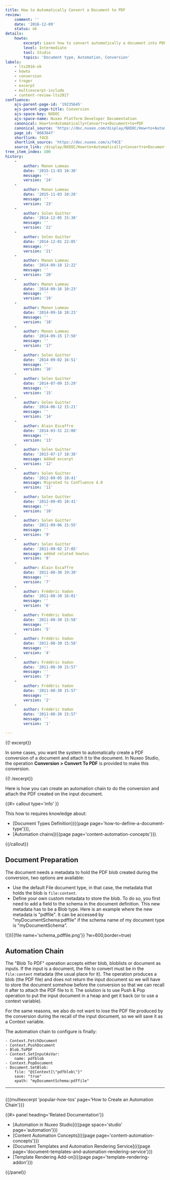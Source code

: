 ```yaml
---
title: How to Automatically Convert a Document to PDF
review:
    comment: ''
    date: '2016-12-09'
    status: ok
details:
    howto:
        excerpt: Learn how to convert automatically a document into PDF using Nuxeo Studio.
        level: Intermediate
        tool: Studio
        topics: 'Document type, Automation, Conversion'
labels:
    - lts2016-ok
    - howto
    - conversion
    - troger
    - excerpt
    - multiexcerpt-include
    - content-review-lts2017
confluence:
    ajs-parent-page-id: '19235645'
    ajs-parent-page-title: Conversion
    ajs-space-key: NXDOC
    ajs-space-name: Nuxeo Platform Developer Documentation
    canonical: How+to+Automatically+Convert+a+Document+to+PDF
    canonical_source: 'https://doc.nuxeo.com/display/NXDOC/How+to+Automatically+Convert+a+Document+to+PDF'
    page_id: '8683647'
    shortlink: f4CE
    shortlink_source: 'https://doc.nuxeo.com/x/f4CE'
    source_link: /display/NXDOC/How+to+Automatically+Convert+a+Document+to+PDF
tree_item_index: 100
history:
    -
        author: Manon Lumeau
        date: '2015-11-03 10:30'
        message: ''
        version: '24'
    -
        author: Manon Lumeau
        date: '2015-11-03 10:28'
        message: ''
        version: '23'
    -
        author: Solen Guitter
        date: '2014-12-05 15:38'
        message: ''
        version: '22'
    -
        author: Solen Guitter
        date: '2014-12-01 22:05'
        message: ''
        version: '21'
    -
        author: Manon Lumeau
        date: '2014-09-18 12:22'
        message: ''
        version: '20'
    -
        author: Manon Lumeau
        date: '2014-09-16 10:23'
        message: ''
        version: '19'
    -
        author: Manon Lumeau
        date: '2014-09-16 10:23'
        message: ''
        version: '18'
    -
        author: Manon Lumeau
        date: '2014-09-15 17:50'
        message: ''
        version: '17'
    -
        author: Solen Guitter
        date: '2014-09-02 16:51'
        message: ''
        version: '16'
    -
        author: Solen Guitter
        date: '2014-07-09 15:29'
        message: ''
        version: '15'
    -
        author: Solen Guitter
        date: '2014-06-12 15:21'
        message: ''
        version: '14'
    -
        author: Alain Escaffre
        date: '2014-03-31 22:00'
        message: ''
        version: '13'
    -
        author: Solen Guitter
        date: '2013-07-17 18:38'
        message: Added excerpt
        version: '12'
    -
        author: Solen Guitter
        date: '2012-09-05 10:41'
        message: Migrated to Confluence 4.0
        version: '11'
    -
        author: Solen Guitter
        date: '2012-09-05 10:41'
        message: ''
        version: '10'
    -
        author: Solen Guitter
        date: '2011-09-06 15:55'
        message: ''
        version: '9'
    -
        author: Solen Guitter
        date: '2011-09-02 17:05'
        message: added related howtos
        version: '8'
    -
        author: Alain Escaffre
        date: '2011-08-30 19:30'
        message: ''
        version: '7'
    -
        author: Frédéric Vadon
        date: '2011-08-30 16:01'
        message: ''
        version: '6'
    -
        author: Frédéric Vadon
        date: '2011-08-30 15:58'
        message: ''
        version: '5'
    -
        author: Frédéric Vadon
        date: '2011-08-30 15:58'
        message: ''
        version: '4'
    -
        author: Frédéric Vadon
        date: '2011-08-30 15:57'
        message: ''
        version: '3'
    -
        author: Frédéric Vadon
        date: '2011-08-30 15:57'
        message: ''
        version: '2'
    -
        author: Frédéric Vadon
        date: '2011-08-30 15:57'
        message: ''
        version: '1'

---
```

{{! excerpt}}

In some cases, you want the system to automatically create a PDF conversion of a document and attach it to the document. In Nuxeo Studio, the operation&nbsp;**Conversion > Convert To PDF**&nbsp;is provided to make this conversion.

{{! /excerpt}}

Here is how you can create an automation chain to do the conversion and attach the PDF created on the input document.

{{#> callout type='info' }}

This how to requires knowledge about:

*   [Document Types Definition]({{page page='how-to-define-a-document-type'}}),
*   [Automation chains]({{page page='content-automation-concepts'}}).

{{/callout}}

## Document Preparation

The document needs a metadata to hold the PDF blob created during the conversion, two options are available:

* Use the default File document type, in that case, the metadata that holds the blob is `file:content`.
* Define your own custom metadata to store the blob. To do so, you first need to add a field to the schema in the document definition. This new metadata has to be a Blob type. Here is an example where the new metadata is "pdffile". It can be accessed by "myDocumentSchema:pdffile" if the schema name of my document type is "myDocumentSchema".

![]({{file name='schema_pdffile.png'}} ?w=600,border=true)

## Automation Chain

The "Blob To PDF" operation accepts either blob, bloblists or document as inputs. If the input is a document, the file to convert must be in the `file:content` metadata (the usual place for it). The operation produces a blob (the PDF file) and does not return the input document so we will have to store the document somehow before the conversion so that we can recall it after to attach the PDF file to it. The solution is to use Push & Pop operation to put the input document in a heap and get it back (or to use a context variable).

For the same reasons, we also do not want to lose the PDF file produced by the conversion during the recall of the input document, so we will save it as a Context variable.

The automation chain to configure is finally:

```
- Context.FetchDocument
- Context.PushDocument
- Blob.ToPDF
- Context.SetInputAsVar:
    name: pdfblob
- Context.PopDocument
- Document.SetBlob:
    file: "@{Context[\"pdfblob\"}"
    save: "true"
    xpath: "myDocumentSchema:pdffile"
```

* * *

<div class="row" data-equalizer data-equalize-on="medium"><div class="column medium-6">

{{{multiexcerpt 'popular-how-tos' page='How to Create an Automation Chain'}}}

</div><div class="column medium-6">{{#> panel heading='Related Documentation'}}

- [Automation in Nuxeo Studio]({{page space='studio' page='automation'}})
- [Content Automation Concepts]({{page page='content-automation-concepts'}})
- [Document Templates and Automation Rendering Service]({{page page='document-templates-and-automation-rendering-service'}})
- [Template Rendering Add-on]({{page page='template-rendering-addon'}})

{{/panel}}</div></div>
